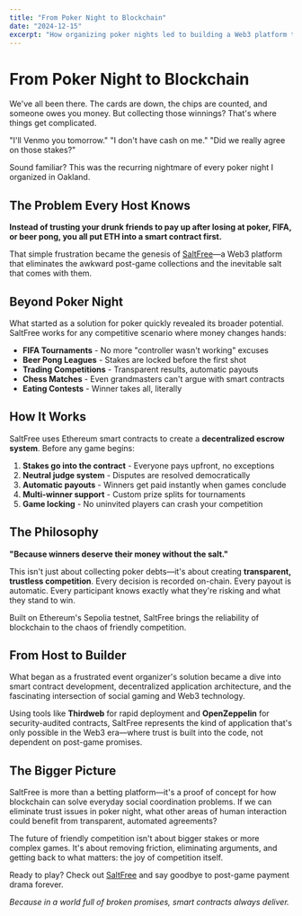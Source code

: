 ```yaml
---
title: "From Poker Night to Blockchain"
date: "2024-12-15"
excerpt: "How organizing poker nights led to building a Web3 platform that solves trust issues in competitive games"
---
```


# From Poker Night to Blockchain

We've all been there. The cards are down, the chips are counted, and someone owes you money. But collecting those winnings? That's where things get complicated.

"I'll Venmo you tomorrow." "I don't have cash on me." "Did we really agree on those stakes?"

Sound familiar? This was the recurring nightmare of every poker night I organized in Oakland.

## The Problem Every Host Knows

**Instead of trusting your drunk friends to pay up after losing at poker, FIFA, or beer pong, you all put ETH into a smart contract first.**

That simple frustration became the genesis of [SaltFree](https://saltfree.vercel.app/)—a Web3 platform that eliminates the awkward post-game collections and the inevitable salt that comes with them.

## Beyond Poker Night

What started as a solution for poker quickly revealed its broader potential. SaltFree works for any competitive scenario where money changes hands:

- **FIFA Tournaments** - No more "controller wasn't working" excuses
- **Beer Pong Leagues** - Stakes are locked before the first shot
- **Trading Competitions** - Transparent results, automatic payouts
- **Chess Matches** - Even grandmasters can't argue with smart contracts
- **Eating Contests** - Winner takes all, literally

## How It Works

SaltFree uses Ethereum smart contracts to create a **decentralized escrow system**. Before any game begins:

1. **Stakes go into the contract** - Everyone pays upfront, no exceptions
2. **Neutral judge system** - Disputes are resolved democratically
3. **Automatic payouts** - Winners get paid instantly when games conclude
4. **Multi-winner support** - Custom prize splits for tournaments
5. **Game locking** - No uninvited players can crash your competition

## The Philosophy

**"Because winners deserve their money without the salt."**

This isn't just about collecting poker debts—it's about creating **transparent, trustless competition**. Every decision is recorded on-chain. Every payout is automatic. Every participant knows exactly what they're risking and what they stand to win.

Built on Ethereum's Sepolia testnet, SaltFree brings the reliability of blockchain to the chaos of friendly competition.

## From Host to Builder

What began as a frustrated event organizer's solution became a dive into smart contract development, decentralized application architecture, and the fascinating intersection of social gaming and Web3 technology.

Using tools like **Thirdweb** for rapid deployment and **OpenZeppelin** for security-audited contracts, SaltFree represents the kind of application that's only possible in the Web3 era—where trust is built into the code, not dependent on post-game promises.

## The Bigger Picture

SaltFree is more than a betting platform—it's a proof of concept for how blockchain can solve everyday social coordination problems. If we can eliminate trust issues in poker night, what other areas of human interaction could benefit from transparent, automated agreements?

The future of friendly competition isn't about bigger stakes or more complex games. It's about removing friction, eliminating arguments, and getting back to what matters: the joy of competition itself.

Ready to play? Check out [SaltFree](https://saltfree.vercel.app/) and say goodbye to post-game payment drama forever.

*Because in a world full of broken promises, smart contracts always deliver.*